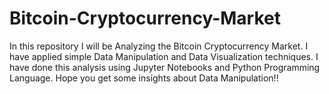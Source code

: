 # Bitcoin-Cryptocurrency-Market
In this repository I will be Analyzing the Bitcoin Cryptocurrency Market. I have applied simple Data Manipulation and Data Visualization techniques. I have done this analysis using Jupyter Notebooks and Python Programming Language. Hope you get some insights about Data Manipulation!!
